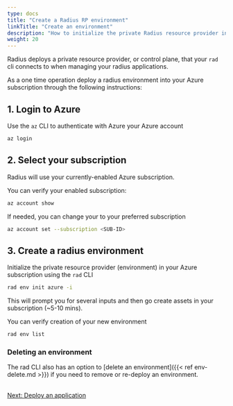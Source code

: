 ```yaml
---
type: docs
title: "Create a Radius RP environment"
linkTitle: "Create an environment"
description: "How to initialize the private Radius resource provider in your Azure subscription"
weight: 20
---
```


Radius deploys a private resource provider, or control plane, that your `rad` cli connects to when managing your radius applications.

As a one time operation deploy a radius environment into your Azure subscription through the following instructions:

## 1. Login to Azure

Use the `az` CLI to authenticate with Azure your Azure account

```sh
az login
```

## 2. Select your subscription

Radius will use your currently-enabled Azure subscription.  

You can verify your enabled subscription:

```sh
az account show
```

If needed, you can change your to your preferred subscription

```sh
az account set --subscription <SUB-ID>
```

## 3. Create a radius environment

Initialize the private resource provider (environment) in your Azure subscription using the `rad` CLI

```sh
rad env init azure -i
```

This will prompt you for several inputs and then go create assets in your subscription (~5-10 mins). 

You can verify creation of your new environment 

```sh
rad env list
```

### Deleting an environment

The rad CLI also has an option to [delete an environment]({{< ref env-delete.md >}}) if you need to remove or re-deploy an environment.

<br /><a class="btn btn-primary" href="{{< ref deploy-application.md >}}" role="button">Next: Deploy an application</a>
